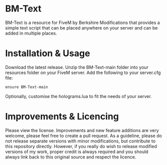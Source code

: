 # BM-Text

BM-Text is a resource for FiveM by Berkshire Modifications that provides a simple text script that can be placed anywhere on your server and can be added in multiple places.

# Installation & Usage

Download the latest release.
Unzip the BM-Text-main folder into your resources folder on your FiveM server.
Add the following to your server.cfg file:

```ensure BM-Text-main```

Optionally, customise the holograms.lua to fit the needs of your server.

# Improvements & Licencing

Please view the license. Improvements and new feature additions are very welcome, please feel free to create a pull request. As a guideline, please do not release separate versions with minor modifications, but contribute to this repository directly. However, if you really do wish to release modified versions of my work, proper credit is always required and you should always link back to this original source and respect the licence.
